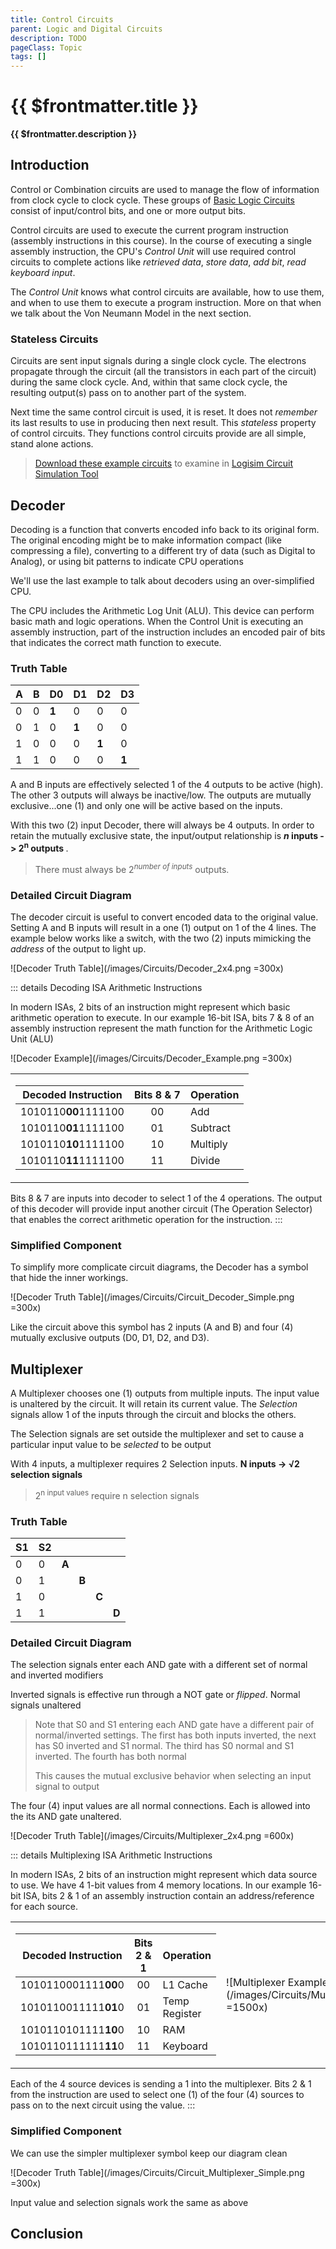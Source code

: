 ```yaml
---
title: Control Circuits
parent: Logic and Digital Circuits
description: TODO
pageClass: Topic
tags: []
---
```


# {{ $frontmatter.title }}
**{{ $frontmatter.description }}**

<KeyConcepts :ConceptArray= "[
{
  Concept:'Control circuits manage data flow',
  Details:''
},
{  
  Concept:'Statelessness',
  Details:'When put into action, a control circuit will receive input values and produce an output. Once that action is complete, the control circuit resets for the next use. The results of the last use are not retained for future uses' 
}
]" />

## Introduction

Control or Combination circuits are used to manage the flow of information from clock cycle to clock cycle. These groups of <a href="./BasicLogicCircuits" target="_blank">Basic Logic Circuits</a> consist of input/control bits, and one or more output bits.

Control circuits are used to execute the current program instruction (assembly instructions in this course). In the course of executing a single assembly instruction, the CPU's *Control Unit* will use required control circuits to complete actions like *retrieved data*, *store data*, *add bit*, *read keyboard input*.

The *Control Unit* knows what control circuits are available, how to use them, and when to use them to execute a program instruction.  More on that when we talk about the Von Neumann Model in the next section.

### Stateless Circuits

Circuits are sent input signals during a single clock cycle. The electrons propagate through the circuit (all the transistors in each part of the circuit) during the same clock cycle. And, within that same clock cycle, the resulting output(s) pass on to another part of the system.

Next time the same control circuit is used, it is reset. It does not *remember* its last results to use in producing then next result. This *stateless* property of control circuits. They functions control circuits provide are all simple, stand alone actions.

> [Download these example circuits](/downloads/Logisim/Control.circ) to examine in [Logisim Circuit Simulation Tool](http://www.cburch.com/logisim/)

## Decoder

Decoding is a function that converts encoded info back to its original form. The original encoding might be to make information compact (like compressing a file), converting to a different try of data (such as Digital to Analog), or using bit patterns to indicate CPU operations

We'll use the last example to talk about decoders using an over-simplified CPU.

The CPU includes the Arithmetic Log Unit (ALU). This device can perform basic math and logic operations. When the Control Unit is executing an assembly instruction, part of the instruction includes an encoded pair of bits that indicates the correct math function to execute.

### Truth Table

|A|B|D0|D1|D2|D3|
|-|-|-|-|-|-|
|0|0|**1**|0|0|0|
|0|1|0|**1**|0|0|
|1|0|0|0|**1**|0|
|1|1|0|0|0|**1**|

A and B inputs are effectively selected 1 of the 4 outputs to be active (high). The other 3 outputs will always be inactive/low. The outputs are mutually exclusive...one (1) and only one will be active based on the inputs.

With this two (2) input Decoder, there will always be 4 outputs. In order to retain the mutually exclusive state, the input/output relationship is <b> *n* inputs -> 2<sup>n</sup> outputs </b>. 

> There must always be 2<sup>*number of inputs*</sup> outputs.

### Detailed Circuit Diagram

The decoder circuit is useful to convert encoded data to the original value. Setting A and B inputs will result in a one (1) output on 1 of the 4 lines. The example below works like a switch, with the two (2) inputs mimicking the *address* of the output to light up.

![Decoder Truth Table](/images/Circuits/Decoder_2x4.png =300x)


::: details Decoding ISA Arithmetic Instructions

In modern ISAs, 2 bits of an instruction might represent which basic arithmetic operation to execute. In our example 16-bit ISA, bits 7 & 8 of an assembly instruction represent the math function for the Arithmetic Logic Unit (ALU) 

<table>
<tr>
<td>

|Decoded Instruction|Bits 8 & 7|Operation|
|-|:-:|-|
|1010110**00**1111100|00|Add|
|1010110**01**1111100|01|Subtract|
|1010110**10**1111100|10|Multiply|
|1010110**11**1111100|11|Divide|

</td>

</td>

![Decoder Example](/images/Circuits/Decoder_Example.png =300x)

</td>
</tr>
</table>

Bits 8 & 7 are inputs into decoder to select 1 of the 4 operations. The output of this decoder will provide input another circuit (The Operation Selector) that enables the correct arithmetic operation for the instruction.
:::

### Simplified Component

To simplify more complicate circuit diagrams, the Decoder has a symbol that hide the inner workings.

![Decoder Truth Table](/images/Circuits/Circuit_Decoder_Simple.png =300x)

Like the circuit above this symbol has 2 inputs (A and B) and four (4) mutually exclusive outputs (D0, D1, D2, and D3).

## Multiplexer

A Multiplexer chooses one (1) outputs from multiple inputs. The input value is unaltered by the circuit. It will retain its current value. The *Selection* signals allow 1 of the inputs through the circuit and blocks the others.

The Selection signals are set outside the multiplexer and set to cause a particular input value to be *selected* to be output

With 4 inputs, a multiplexer requires 2 Selection inputs. **N inputs -> &Sqrt;2 selection signals**

> 2<sup>n input values</sup> require n selection signals

### Truth Table

|S1|S2|||||
|-|-|-|-|-|-|
|0|0|**A**||||
|0|1||**B**|||
|1|0|||**C**||
|1|1||||**D**|

### Detailed Circuit Diagram

The selection signals enter each AND gate with a different set of normal and inverted modifiers

Inverted signals is effective run through a NOT gate or *flipped*. Normal signals unaltered

> Note that S0 and S1 entering each AND gate have a different pair of normal/inverted settings. The first has both inputs inverted, the next has S0 inverted and S1 normal. The third has S0 normal and S1 inverted. The fourth has both normal
>
> This causes the mutual exclusive behavior when selecting an input signal to output

The four (4) input values are all normal connections. Each is allowed into the its AND gate unaltered.

![Decoder Truth Table](/images/Circuits/Multiplexer_2x4.png =600x)

::: details Multiplexing ISA Arithmetic Instructions

In modern ISAs, 2 bits of an instruction might represent which data source to use. We have 4 1-bit values from 4 memory locations. In our example 16-bit ISA, bits 2 & 1 of an assembly instruction contain an address/reference for each source.

<table>
<tr>
<td>

|Decoded Instruction|Bits 2 & 1|Operation|
|-|:-:|-|
|1010110001111**00**0|00|L1 Cache|
|1010110011111**01**0|01|Temp Register|
|1010110101111**10**0|10|RAM|
|1010110111111**11**0|11|Keyboard|

</td>

<td>

![Multiplexer Example](/images/Circuits/Multiplexer_Example.png =1500x)

</td>
</tr>
</table>
Each of the 4 source devices is sending a 1 into the multiplexer. Bits 2 & 1 from the instruction are used to select one (1) of the four (4) sources to pass on to the next circuit using the value.
:::

### Simplified Component

We can use the simpler multiplexer symbol keep our diagram clean

![Decoder Truth Table](/images/Circuits/Circuit_Multiplexer_Simple.png =300x)

Input value and selection signals work the same as above

## Conclusion